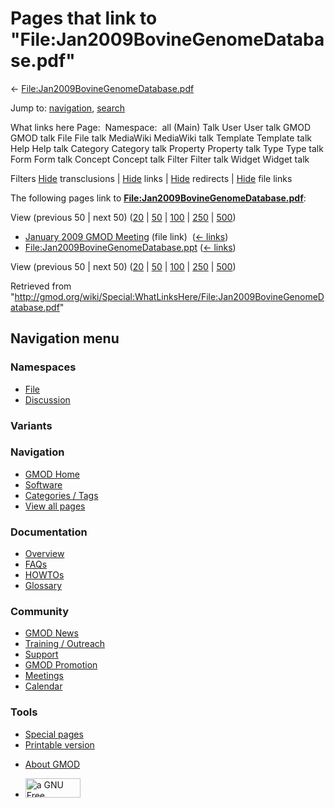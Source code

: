 <div id="mw-page-base" class="noprint">

</div>

<div id="mw-head-base" class="noprint">

</div>

<div id="content" class="mw-body" role="main">

<span id="top"></span>

<div id="mw-js-message" style="display:none;">

</div>



# <span dir="auto">Pages that link to "File:Jan2009BovineGenomeDatabase.pdf"</span>

<div id="bodyContent">

<div id="contentSub">

←
[File:Jan2009BovineGenomeDatabase.pdf](/wiki/File:Jan2009BovineGenomeDatabase.pdf "File:Jan2009BovineGenomeDatabase.pdf")

</div>

<div id="jump-to-nav" class="mw-jump">

Jump to: [navigation](#mw-navigation), [search](#p-search)

</div>

<div id="mw-content-text">

What links here Page:  Namespace:  all (Main) Talk User User talk GMOD
GMOD talk File File talk MediaWiki MediaWiki talk Template Template talk
Help Help talk Category Category talk Property Property talk Type Type
talk Form Form talk Concept Concept talk Filter Filter talk Widget
Widget talk

Filters
[Hide](/mediawiki/index.php?title=Special:WhatLinksHere/File:Jan2009BovineGenomeDatabase.pdf&hidetrans=1 "Special:WhatLinksHere/File:Jan2009BovineGenomeDatabase.pdf")
transclusions \|
[Hide](/mediawiki/index.php?title=Special:WhatLinksHere/File:Jan2009BovineGenomeDatabase.pdf&hidelinks=1 "Special:WhatLinksHere/File:Jan2009BovineGenomeDatabase.pdf")
links \|
[Hide](/mediawiki/index.php?title=Special:WhatLinksHere/File:Jan2009BovineGenomeDatabase.pdf&hideredirs=1 "Special:WhatLinksHere/File:Jan2009BovineGenomeDatabase.pdf")
redirects \|
[Hide](/mediawiki/index.php?title=Special:WhatLinksHere/File:Jan2009BovineGenomeDatabase.pdf&hideimages=1 "Special:WhatLinksHere/File:Jan2009BovineGenomeDatabase.pdf")
file links

The following pages link to
**[File:Jan2009BovineGenomeDatabase.pdf](/wiki/File:Jan2009BovineGenomeDatabase.pdf "File:Jan2009BovineGenomeDatabase.pdf")**:

View (previous 50 \| next 50)
([20](/mediawiki/index.php?title=Special:WhatLinksHere/File:Jan2009BovineGenomeDatabase.pdf&limit=20 "Special:WhatLinksHere/File:Jan2009BovineGenomeDatabase.pdf")
\|
[50](/mediawiki/index.php?title=Special:WhatLinksHere/File:Jan2009BovineGenomeDatabase.pdf&limit=50 "Special:WhatLinksHere/File:Jan2009BovineGenomeDatabase.pdf")
\|
[100](/mediawiki/index.php?title=Special:WhatLinksHere/File:Jan2009BovineGenomeDatabase.pdf&limit=100 "Special:WhatLinksHere/File:Jan2009BovineGenomeDatabase.pdf")
\|
[250](/mediawiki/index.php?title=Special:WhatLinksHere/File:Jan2009BovineGenomeDatabase.pdf&limit=250 "Special:WhatLinksHere/File:Jan2009BovineGenomeDatabase.pdf")
\|
[500](/mediawiki/index.php?title=Special:WhatLinksHere/File:Jan2009BovineGenomeDatabase.pdf&limit=500 "Special:WhatLinksHere/File:Jan2009BovineGenomeDatabase.pdf"))

- [January 2009 GMOD
  Meeting](/wiki/January_2009_GMOD_Meeting "January 2009 GMOD Meeting")
  (file link) ‎ <span class="mw-whatlinkshere-tools">([←
  links](/mediawiki/index.php?title=Special:WhatLinksHere&target=January+2009+GMOD+Meeting "Special:WhatLinksHere"))</span>
- [File:Jan2009BovineGenomeDatabase.ppt](/wiki/File:Jan2009BovineGenomeDatabase.ppt "File:Jan2009BovineGenomeDatabase.ppt")
  ‎ <span class="mw-whatlinkshere-tools">([←
  links](/mediawiki/index.php?title=Special:WhatLinksHere&target=File%3AJan2009BovineGenomeDatabase.ppt "Special:WhatLinksHere"))</span>

View (previous 50 \| next 50)
([20](/mediawiki/index.php?title=Special:WhatLinksHere/File:Jan2009BovineGenomeDatabase.pdf&limit=20 "Special:WhatLinksHere/File:Jan2009BovineGenomeDatabase.pdf")
\|
[50](/mediawiki/index.php?title=Special:WhatLinksHere/File:Jan2009BovineGenomeDatabase.pdf&limit=50 "Special:WhatLinksHere/File:Jan2009BovineGenomeDatabase.pdf")
\|
[100](/mediawiki/index.php?title=Special:WhatLinksHere/File:Jan2009BovineGenomeDatabase.pdf&limit=100 "Special:WhatLinksHere/File:Jan2009BovineGenomeDatabase.pdf")
\|
[250](/mediawiki/index.php?title=Special:WhatLinksHere/File:Jan2009BovineGenomeDatabase.pdf&limit=250 "Special:WhatLinksHere/File:Jan2009BovineGenomeDatabase.pdf")
\|
[500](/mediawiki/index.php?title=Special:WhatLinksHere/File:Jan2009BovineGenomeDatabase.pdf&limit=500 "Special:WhatLinksHere/File:Jan2009BovineGenomeDatabase.pdf"))

</div>

<div class="printfooter">

Retrieved from
"<http://gmod.org/wiki/Special:WhatLinksHere/File:Jan2009BovineGenomeDatabase.pdf>"

</div>

<div id="catlinks" class="catlinks catlinks-allhidden">

</div>

<div class="visualClear">

</div>

</div>

</div>

<div id="mw-navigation">

## Navigation menu

<div id="mw-head">



<div id="left-navigation">

<div id="p-namespaces" class="vectorTabs" role="navigation"
aria-labelledby="p-namespaces-label">

### Namespaces

- <span id="ca-nstab-image"><a href="/wiki/File:Jan2009BovineGenomeDatabase.pdf" accesskey="c"
  title="View the file page [c]">File</a></span>
- <span id="ca-talk"><a
  href="/mediawiki/index.php?title=File_talk:Jan2009BovineGenomeDatabase.pdf&amp;action=edit&amp;redlink=1"
  accesskey="t"
  title="Discussion about the content page [t]">Discussion</a></span>

</div>

<div id="p-variants" class="vectorMenu emptyPortlet" role="navigation"
aria-labelledby="p-variants-label">

### 

### Variants[](#)

<div class="menu">

</div>

</div>

</div>

<div id="right-navigation">





</div>



</div>

</div>

</div>

<div id="mw-panel">

<div id="p-logo" role="banner">

<a href="/wiki/Main_Page"
style="background-image: url(http://gmod.org/images/GMOD-cogs.png);"
title="Visit the main page"></a>

</div>

<div id="p-Navigation" class="portal" role="navigation"
aria-labelledby="p-Navigation-label">

### Navigation

<div class="body">

- <span id="n-GMOD-Home">[GMOD Home](/wiki/Main_Page)</span>
- <span id="n-Software">[Software](/wiki/GMOD_Components)</span>
- <span id="n-Categories-.2F-Tags">[Categories /
  Tags](/wiki/Categories)</span>
- <span id="n-View-all-pages">[View all
  pages](/wiki/Special:AllPages)</span>

</div>

</div>

<div id="p-Documentation" class="portal" role="navigation"
aria-labelledby="p-Documentation-label">

### Documentation

<div class="body">

- <span id="n-Overview">[Overview](/wiki/Overview)</span>
- <span id="n-FAQs">[FAQs](/wiki/Category:FAQ)</span>
- <span id="n-HOWTOs">[HOWTOs](/wiki/Category:HOWTO)</span>
- <span id="n-Glossary">[Glossary](/wiki/Glossary)</span>

</div>

</div>

<div id="p-Community" class="portal" role="navigation"
aria-labelledby="p-Community-label">

### Community

<div class="body">

- <span id="n-GMOD-News">[GMOD News](/wiki/GMOD_News)</span>
- <span id="n-Training-.2F-Outreach">[Training /
  Outreach](/wiki/Training_and_Outreach)</span>
- <span id="n-Support">[Support](/wiki/Support)</span>
- <span id="n-GMOD-Promotion">[GMOD
  Promotion](/wiki/GMOD_Promotion)</span>
- <span id="n-Meetings">[Meetings](/wiki/Meetings)</span>
- <span id="n-Calendar">[Calendar](/wiki/Calendar)</span>

</div>

</div>

<div id="p-tb" class="portal" role="navigation"
aria-labelledby="p-tb-label">

### Tools

<div class="body">

- <span id="t-specialpages"><a href="/wiki/Special:SpecialPages" accesskey="q"
  title="A list of all special pages [q]">Special pages</a></span>
- <span id="t-print"><a
  href="/mediawiki/index.php?title=Special:WhatLinksHere/File:Jan2009BovineGenomeDatabase.pdf&amp;printable=yes"
  rel="alternate" accesskey="p"
  title="Printable version of this page [p]">Printable version</a></span>

</div>

</div>

</div>

</div>

<div id="footer" role="contentinfo">

- <span id="footer-places-about">[About
  GMOD](/wiki/GMOD:About "GMOD:About")</span>

<!-- -->

- <span id="footer-copyrightico">[<img src="http://www.gnu.org/graphics/gfdl-logo-small.png" width="88"
  height="31" alt="a GNU Free Documentation License" />](http://www.gnu.org/licenses/fdl-1.3.html)</span>


<div style="clear:both">

</div>

</div>
